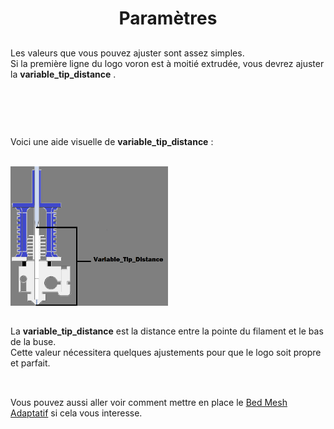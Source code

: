 ##  ##

<div align="center">
  
# **Paramètres** #
  
</div>

##  ##

Les valeurs que vous pouvez ajuster sont assez simples.
<br>
Si la première ligne du logo voron est à moitié extrudée, vous devrez ajuster la **variable_tip_distance** . 

<br>

##  ##

<br>

Voici une aide visuelle de **variable_tip_distance** :

<br>

<img src="https://github.com/Eloura74/Purge_Adaptive_Klipper/blob/main/image/tip-distance.png" width="50%" alt="image">

##  ##

La **variable_tip_distance** est la distance entre la pointe du filament et le bas de la buse. 
<br>
Cette valeur nécessitera quelques ajustements pour que le logo soit propre et parfait.
<br><br>

##  ##

Vous pouvez aussi aller voir comment mettre en place le [Bed Mesh Adaptatif](https://github.com/Eloura74/Bed_Mesh_Adaptatif_Klipper/edit/main/README.md) si cela vous interesse.
